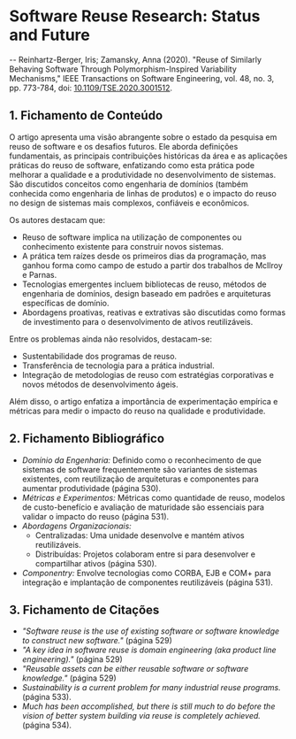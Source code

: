 # Software Reuse Research: Status and Future

-- Reinhartz-Berger, Iris; Zamansky, Anna (2020). "Reuse of Similarly Behaving Software Through Polymorphism-Inspired Variability Mechanisms," IEEE Transactions on Software Engineering, vol. 48, no. 3, pp. 773-784, doi: [10.1109/TSE.2020.3001512](https://ieeexplore.ieee.org/document/9113764).

## 1. Fichamento de Conteúdo

O artigo apresenta uma visão abrangente sobre o estado da pesquisa em reuso de software e os desafios futuros. Ele aborda definições fundamentais, as principais contribuições históricas da área e as aplicações práticas do reuso de software, enfatizando como esta prática pode melhorar a qualidade e a produtividade no desenvolvimento de sistemas. São discutidos conceitos como engenharia de domínios (também conhecida como engenharia de linhas de produtos) e o impacto do reuso no design de sistemas mais complexos, confiáveis e econômicos.

Os autores destacam que:

* Reuso de software implica na utilização de componentes ou conhecimento existente para construir novos sistemas.
* A prática tem raízes desde os primeiros dias da programação, mas ganhou forma como campo de estudo a partir dos trabalhos de McIlroy e Parnas.
* Tecnologias emergentes incluem bibliotecas de reuso, métodos de engenharia de domínios, design baseado em padrões e arquiteturas específicas de domínio.
* Abordagens proativas, reativas e extrativas são discutidas como formas de investimento para o desenvolvimento de ativos reutilizáveis.

Entre os problemas ainda não resolvidos, destacam-se:

* Sustentabilidade dos programas de reuso.
* Transferência de tecnologia para a prática industrial.
* Integração de metodologias de reuso com estratégias corporativas e novos métodos de desenvolvimento ágeis.

Além disso, o artigo enfatiza a importância de experimentação empírica e métricas para medir o impacto do reuso na qualidade e produtividade.

## 2. Fichamento Bibliográfico
* _Domínio da Engenharia:_ Definido como o reconhecimento de que sistemas de software frequentemente são variantes de sistemas existentes, com reutilização de arquiteturas e componentes para aumentar produtividade (página 530).
* _Métricas e Experimentos:_ Métricas como quantidade de reuso, modelos de custo-benefício e avaliação de maturidade são essenciais para validar o impacto do reuso (página 531).
* _Abordagens Organizacionais:_
  * Centralizadas: Uma unidade desenvolve e mantém ativos reutilizáveis.
  * Distribuídas: Projetos colaboram entre si para desenvolver e compartilhar ativos (página 530).
* _Componentry:_ Envolve tecnologias como CORBA, EJB e COM+ para integração e implantação de componentes reutilizáveis (página 531).

## 3. Fichamento de Citações
* _"Software reuse is the use of existing software or software knowledge to construct new software."_ (página 529)
* _"A key idea in software reuse is domain engineering (aka product line engineering)."_  (página 529)
* _"Reusable assets can be either reusable software or software knowledge."_ (página 529)
* _Sustainability is a current problem for many industrial reuse programs._ (página 533).
* _Much has been accomplished, but there is still much to do before the vision of better system building via reuse is completely achieved._ (página 534).
